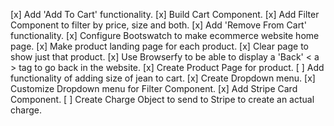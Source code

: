 [x] Add 'Add To Cart' functionality.
[x] Build Cart Component.
[x] Add Filter Component to filter by price, size and both.
[x] Add 'Remove From Cart' functionality.
[x] Configure Bootswatch to make ecommerce website home page.
[x] Make product landing page for each product.
[x] Clear page to show just that product.
[x] Use Browserfy to be able to display a 'Back' < a > tag to go back in the website.
[x] Create Product Page for product.
[ ] Add functionality of adding size of jean to cart.
[x] Create Dropdown menu.
[x] Customize Dropdown menu for Filter Component.
[x] Add Stripe Card Component.
[ ] Create Charge Object to send to Stripe to create an actual charge.

